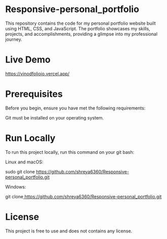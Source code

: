 # Responsive-personal_portfolio
This repository contains the code for my personal portfolio website built using HTML, CSS, and JavaScript. The portfolio showcases my skills, projects, and accomplishments, providing a glimpse into my professional journey.

# Live Demo
https://vinodfolioio.vercel.app/


# Prerequisites
Before you begin, ensure you have met the following requirements: 
 
Git must be installed on your operating system.

# Run Locally
To run this project locally, run this command on your git bash:

Linux and macOS:

sudo git clone [https://github.com/shreya6360/Responsive-personal_portfolio.git ](https://vinodfolioio.vercel.app/)

Windows:

git clone[ https://github.com/shreya6360/Responsive-personal_portfolio.git ](https://vinodfolioio.vercel.app/)

# License
This project is free to use and does not contains any license.
